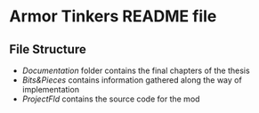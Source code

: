 # Armor Tinkers README file
## File Structure
- *Documentation* folder contains the final chapters of the thesis
- *Bits&Pieces* contains information gathered along the way of implementation
- *ProjectFld* contains the source code for the mod
